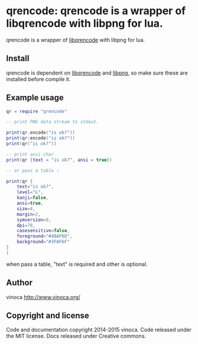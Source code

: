 # qrencode: qrencode is a wrapper of libqrencode with libpng for lua.

qrencode is a wrapper of [libqrencode](http://fukuchi.org/works/qrencode/) with libpng for lua.

## Install

qrencode is dependent on [libqrencode](http://fukuchi.org/works/qrencode/) 
and [libpng](http://www.libpng.org/pub/png/libpng.html), so make sure these are installed
before compile it.

## Example usage

```lua
qr = require "qrencode"

-- print PNG data stream to stdout.

print(qr.encode("is ok?"))
print(qr:encode("is ok?"))
print(qr("is ok?"))

-- print ansi char
print(qr {text = "is ok?", ansi = true})

-- or pass a table :

print(qr {
    text="is ok?",
    level="L",
    kanji=false,
    ansi=true,
    size=4,
    margin=2,
    symversion=0,
    dpi=78,
    casesensitive=false,
    foreground="#48AF6D",
    background="#3FAF6F"
}
)


```

when pass a table, "text" is required and other is optional.

## Author

vinoca <http://www.vinoca.org/>

## Copyright and license

Code and documentation copyright 2014-2015 vinoca. Code released under the MIT license.
Docs released under Creative commons.
